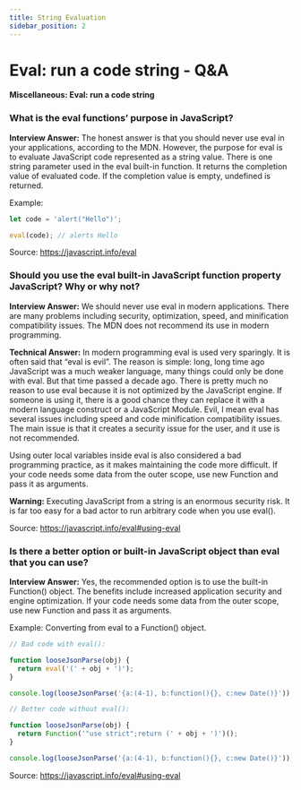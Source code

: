 ```yaml
---
title: String Evaluation
sidebar_position: 2
---
```


# Eval: run a code string - Q&A

**Miscellaneous: Eval: run a code string**

### What is the eval functions’ purpose in JavaScript?

**Interview Answer:** The honest answer is that you should never use eval in your applications, according to the MDN. However, the purpose for eval is to evaluate JavaScript code represented as a string value. There is one string parameter used in the eval built-in function. It returns the completion value of evaluated code. If the completion value is empty, undefined is returned.

Example:

```js
let code = 'alert("Hello")';

eval(code); // alerts Hello
```

Source: <https://javascript.info/eval>

### Should you use the eval built-in JavaScript function property JavaScript? Why or why not?

**Interview Answer:** We should never use eval in modern applications. There are many problems including security, optimization, speed, and minification compatibility issues. The MDN does not recommend its use in modern programming.

**Technical Answer:** In modern programming eval is used very sparingly. It is often said that “eval is evil”. The reason is simple: long, long time ago JavaScript was a much weaker language, many things could only be done with eval. But that time passed a decade ago. There is pretty much no reason to use eval because it is not optimized by the JavaScript engine. If someone is using it, there is a good chance they can replace it with a modern language construct or a JavaScript Module. Evil, I mean eval has several issues including speed and code minification compatibility issues. The main issue is that it creates a security issue for the user, and it use is not recommended.

Using outer local variables inside eval is also considered a bad programming practice, as it makes maintaining the code more difficult. If your code needs some data from the outer scope, use new Function and pass it as arguments.

**Warning:** Executing JavaScript from a string is an enormous security risk. It is far too easy for a bad actor to run arbitrary code when you use eval().

Source: <https://javascript.info/eval#using-eval>

### Is there a better option or built-in JavaScript object than eval that you can use?

**Interview Answer:** Yes, the recommended option is to use the built-in Function() object. The benefits include increased application security and engine optimization. If your code needs some data from the outer scope, use new Function and pass it as arguments.

Example: Converting from eval to a Function() object.

```js
// Bad code with eval():

function looseJsonParse(obj) {
  return eval('(' + obj + ')');
}

console.log(looseJsonParse('{a:(4-1), b:function(){}, c:new Date()}'));

// Better code without eval():

function looseJsonParse(obj) {
  return Function('"use strict";return (' + obj + ')')();
}

console.log(looseJsonParse('{a:(4-1), b:function(){}, c:new Date()}'));
```

Source: <https://javascript.info/eval#using-eval>
